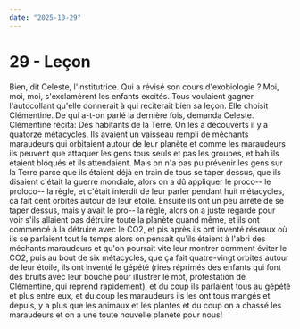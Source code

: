 ```yaml
---
date: "2025-10-29"
---
```

# 29 - Leçon

Bien, dit Celeste, l'institutrice. Qui a révisé son cours d'exobiologie ? Moi, moi, moi,
s'exclamèrent les enfants excités. Tous voulaient gagner l'autocollant qu'elle donnerait
à qui réciterait bien sa leçon. Elle choisit Clémentine. De qui a-t-on parlé la dernière
fois, demanda Celeste. Clémentine récita: Des habitants de la Terre. On les a découverts
il y a quatorze métacycles. Ils avaient un vaisseau rempli de méchants maraudeurs qui
orbitaient autour de leur planète et comme les maraudeurs ils peuvent que attaquer les
gens tous seuls et pas les groupes, et bah ils étaient bloqués et ils attendaient. Mais
on n'a pas pu prévenir les gens sur la Terre parce que ils étaient déjà en train de tous
se taper dessus, que ils disaient c'était la guerre mondiale, alors on a dû appliquer le
proco-- le proloco-- la règle, et c'était interdit de leur parler pendant huit
métacycles, ça fait cent orbites autour de leur étoile. Ensuite ils ont un peu arrêté de
se taper dessus, mais y avait le pro-- la règle, alors on a juste regardé pour voir
s'ils allaient pas détruire toute la planète quand même, et ils ont commencé à la
détruire avec le CO2, et pis après ils ont inventé réseaux où ils se parlaient tout le
temps alors on pensait qu'ils étaient à l'abri des méchants maraudeurs et qu'on pourrait
vite leur montrer comment éviter le CO2, puis au bout de six métacycles, que ça fait
quatre-vingt orbites autour de leur étoile, ils ont inventé le gépété (rires réprimés
des enfants qui font des bruits avec leur bouche pour illustrer le mot, protestation de
Clémentine, qui reprend rapidement), et du coup ils parlaient tous au gépété et plus
entre eux, et du coup les maraudeurs ils les ont tous mangés et depuis, y a plus que les
animaux et les plantes et du coup on a chassé les maraudeurs et on a une toute nouvelle
planète pour nous!
